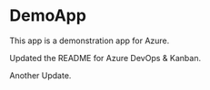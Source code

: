 # DemoApp
This app is a demonstration app for Azure.

Updated the README for Azure DevOps & Kanban. 

Another Update.
